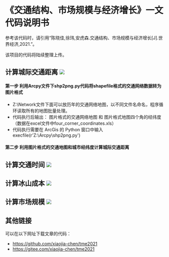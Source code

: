 # 《交通结构、市场规模与经济增长》一文代码说明书

参考该代码时，请引用“陈晓佳,徐玮,安虎森.交通结构、市场规模与经济增长[J].世界经济,2021.”。

该项目的代码将陆续整理上传。

## 计算城际交通距离 ![](http://latex.codecogs.com/svg.latex?d_{ij})

#### 第一步 利用Arcpy文件下shp2png.py代码将shapefile格式的交通网络数据转为图片格式
* Z:\Network文件下面可以放历年的交通网络地图，以不同文件名命名，程序循环读取所有的地图批量处理。
* 代码执行后输出： 图片格式的交通网络地图 和 图片格式地图四个角的经纬度（数据在excel文件中four_corner_coordinates.xls）
* 代码执行需要在 ArcGis 的 Python 窗口中输入 execfile(r'Z:\Arcpy\shp2png.py')

#### 第二步 利用图片格式的交通地图和城市经纬度计算城际交通距离


## 计算交通时间 ![](http://latex.codecogs.com/svg.latex?T_{ijt}^m)



## 计算冰山成本 ![](http://latex.codecogs.com/svg.latex?tau_{it})



## 计算市场规模 ![](http://latex.codecogs.com/svg.latex?MS_{it})

## 其他链接 
可以在以下网址下载文章的代码：
* https://github.com/xiaojia-chen/tme2021
* https://gitee.com/xiaojia-chen/tme2021
